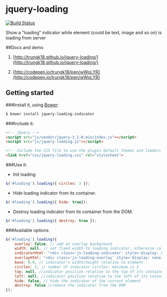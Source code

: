 # jquery-loading

[![Build Status](https://travis-ci.org/trungk18/jquery-loading.svg)](https://travis-ci.org/trungk18/jquery-loading)

Show a "loading" indicator while element (could be text, image and so on) is loading from server

##Docs and demo

1. [http://trungk18.github.io/jquery-loading/](http://trungk18.github.io/jquery-loading/)

2. [http://codepen.io/trungk18/pen/wWoLYR](http://codepen.io/trungk18/pen/wWoLYR)

## Getting started

###Install it, using [Bower](http://bower.io/):

```sh
$ bower install jquery-loading-indicator
```

###Include it:

```html
<!-- jQuery -->
<script src="js/vendor/jquery-3.1.0.min/index.js"></script>
<script src="js/jquery-loading.js"></script>

<!-- Include the CSS file to use the plugin default themes and loaders -->
<link href="css/jquery-loading.css" rel="stylesheet">
```

###Use it:

- Init loading
```javascript
$('#loading').loading({ circles: 3 });
```

- Hide loading indicator from its container.

```javascript
$('#loading').loading({ hide: true});
```

- Destroy loading indicator from its container from the DOM.

```javascript
$('#loading').loading({ destroy: true });
```

###Available options

```javascript
$('#loading').loading({
    overlay: false, // add an overlay background
    width: null, // set fixed width to loading indicator, otherwise calculated relative to element
    indicatorHtml: "<div class='js-loading-indicator' style='display: none;'></div>",
    overlayHtml: "<div class='js-loading-overlay' style='display: none;'></div>",
    base: 0.9, // indicator's width/height relative to element
    circles: 3, // number of indicator circles: maximum is 3
    top: null, //indicator position relative to the top of its container
    left: null, //indicator position relative to the left of its container
    hide: false, // hide the indicator of the current element
    destroy: false //remove the indicator from the DOM
});
```
